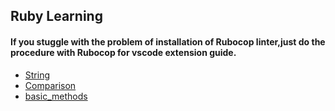 ## Ruby Learning

####  If you stuggle with the problem of installation of Rubocop linter,just do the procedure with Rubocop for vscode extension guide.

* [String](string.rb)
* [Comparison](comparison.rb)
* [basic_methods](basic_methods.rb)